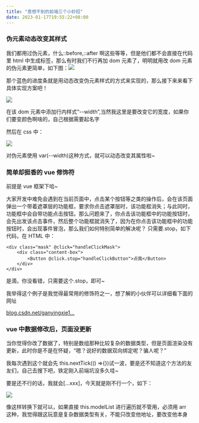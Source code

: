 ```yaml
---
title: "意想不到的前端三个小妙招"
date: 2023-01-17T19:55:22+08:00
---
```


### 伪元素动态改变其样式

我们都用过伪元素，什么::before,::after 啊这些等等，但是他们都不会直接在代码里 html 中生成标签，那么有时我们不行再加 dom 元素了，明明就用改 dom 元素的伪元素更简单，如下图：![](https://p6-juejin.byteimg.com/tos-cn-i-k3u1fbpfcp/e7ef53e79af64791a48402f206f5f2bb~tplv-k3u1fbpfcp-zoom-in-crop-mark:4536:0:0:0.awebp?)

那个蓝色的进度条就是用动态改变伪元素样式的方式来实现的，那么接下来来看下具体实现方案吧！

![](https://p9-juejin.byteimg.com/tos-cn-i-k3u1fbpfcp/c9aa4a8a7c804b67a230dbb084143cfc~tplv-k3u1fbpfcp-zoom-in-crop-mark:4536:0:0:0.awebp?)

在该 dom 元素中添加行内样式“--width”,当然我这里是要改变它的宽度，如果你们要变颜色啊啥的，自己根据需要起名字

然后在 css 中：

![](https://p9-juejin.byteimg.com/tos-cn-i-k3u1fbpfcp/773d9bd9f83f4ca8a575c73b0e63bfba~tplv-k3u1fbpfcp-zoom-in-crop-mark:4536:0:0:0.awebp?)

对伪元素使用 var(--width)这种方式，就可以动态改变其属性啦~

### 简单却挺香的 vue 修饰符

前提是 vue 框架下哈~

大家开发中难免会遇到在当前页面中，点击某个按钮等之类的操作后，会在该页面弹出一个带着遮罩层的功能框，要求你点击遮罩层时，该功能框消失；与此同时，功能框中会自带功能点击按钮。那么问题来了，你点击该功能框中的功能按钮时，会先出发该点击事件，然后整个功能框就消失了，因为在你点击该功能框中的功能按钮时，会出现事件冒泡，那么我们如何特别简单的解决呢？ 只需要.stop，如下代码，在 HTML 中：

```vue
<div class="mask" @click="handleClickMask">
    <div class="content-box">
        <Button @click.stop="handleClickButton">点我</Button>
    </div>
</div>
```

是滴，你没看错，只需要这个.stop，即可~

我举得这个例子是我觉得最常用的修饰符之一，想了解的小伙伴可以详细看下面的网址

[blog.csdn.net/ganyingxie1…](https://link.juejin.cn/?target=https%3A%2F%2Fblog.csdn.net%2Fganyingxie123456%2Farticle%2Fdetails%2F79362212 "https://blog.csdn.net/ganyingxie123456/article/details/79362212")

### vue 中数据修改后，页面没更新

当你觉得你改了数据了，特别是数组那种比较复杂的数据类型，但是页面渲染没有更新，此时你是不是在怀疑，“嗯？说好的数据双向绑定呢？骗人呢？”

我每次遇到这个就会先 this.nextTick(() =>{})试一波，要是还不知道这个方法的友友们，自己去搜下吧，铁定刚入前端坑没多久哇~

要是还不行的话，我就会\[...xxx\]，今天就是刚不行一个，如下：

![](https://p1-juejin.byteimg.com/tos-cn-i-k3u1fbpfcp/71f737e45b7b4b078ae47a9b8ad82ea8~tplv-k3u1fbpfcp-zoom-in-crop-mark:4536:0:0:0.awebp?)

像这样转换下就可以，如果直接 this.modelList 进行遍历就不管用，必须用 arr 这种，我觉得跟这玩意是复杂数据类型有关，不能只改变他地址，要改变他本身

